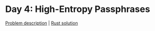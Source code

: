 # Day 4: High-Entropy Passphrases

[Problem description](https://adventofcode.com/2017/day/4) | [Rust solution](./mod.rs)

